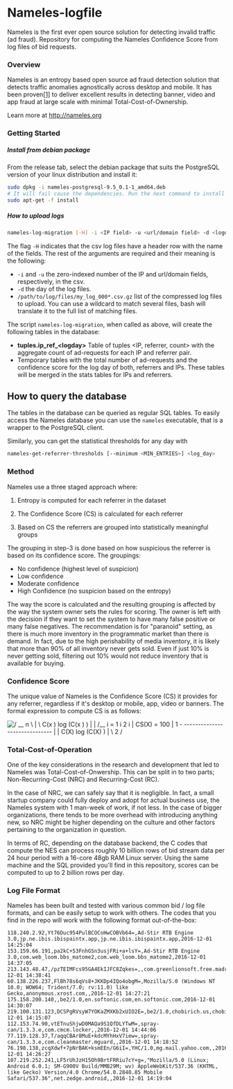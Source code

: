 # Nameles-logfile

Nameles is the first ever open source solution for detecting invalid traffic (ad fraud).
Repository for computing the Nameles Confidence Score from log files of bid requests.

### Overview

Nameles is an entropy based open source ad fraud detection solution that detects traffic anomalies agnostically across desktop and mobile. It has been proven[[1]](http://www.it.uc3m.es/rcuevas/techreports/entropy_method.pdf) to deliver excellent results in detecting banner, video and app fraud at large scale with minimal Total-Cost-of-Ownership.

Learn more at http://nameles.org

### Getting Started

##### Install from debian package

From the release tab, select the debian package that suits the PostgreSQL version of your linux distribution and install it:

```bash
sudo dpkg -i nameles-postgresql-9.5_0.1-1_amd64.deb
# It will fail cause the dependencies. Run the next command to install everything
sudo apt-get -f install
```

##### How to upload logs

```bash
nameles-log-migration [-H] -i <IP field> -u <url/domain field> -d <logday> /path/to/log/files/my_log_000*.csv.gz
```

The flag `-H` indicates that the csv log files have a header row with the name of the fields. The rest of the arguments are required and their meaning is the following:
  - `-i` and `-u` the zero-indexed number of the IP and url/domain fields, respectively, in the csv.
  - `-d` the day of the log files.
  - `/path/to/log/files/my_log_000*.csv.gz` list of the compressed log files to upload. You can use a wildcard to match several files, bash will translate it to the full list of matching files.

The script `nameles-log-migration`, when called as above, will create the following tables in the database:
  - **tuples.ip\_ref\_\<logday\>** Table of tuples \<IP, referrer, count\> with the aggregate count of ad-requests for each IP and referrer pair.
  - Temporary tables with the total number of ad-requests and the confidence score for the log day of both, referrers and IPs. These tables will be merged in the stats tables for IPs and referrers.

## How to query the database
The tables in the database can be queried as regular SQL tables. To easily access the Nameles database you can use the `nameles` executable, that is a wrapper to the PostgreSQL client.

Similarly, you can get the statistical thresholds for any day with

```bash
nameles-get-referrer-thresholds [--minimum <MIN_ENTRIES>] <log_day>
```



### Method

Nameles use a three staged approach where:

1) Entropy is computed for each referrer in the dataset

2) The Confidence Score (CS) is calculated for each referrer

3) Based on CS the referrers are grouped into statistically meaningful groups

The grouping in step-3 is done based on how suspicious the referrer is based on its confidence score. The groupings:

- No confidence (highest level of suspicion)
- Low confidence
- Moderate confidence
- High Confidence (no suspicion based on the entropy)

The way the score is calculated and the resulting grouping is affected by the way the system owner sets the rules for scoring. The owner is left with the decision if they want to set the system to have many false positive or many false negatives. The recommendation is for "paranoid" setting, as there is much more inventory in the programmatic market than there is demand. In fact, due to the high perishability of media inventory, it is likely that more than 90% of all inventory never gets sold. Even if just 10% is never getting sold, filtering out 10% would not reduce inventory that is available for buying.  


### Confidence Score

The unique value of Nameles is the Confidence Score (CS) it provides for any referrer, regardless if it's desktop or mobile, app, video or banners. The formal expression to compute CS is as follows:

![
                             /        __ n                          \                
                             |       \         C(x ) log (C(x ) )   |                
                             |       /__ i = 1    i     2    i      |                
               CS(X)  =  100 | 1  -  ------------------------------ |                
                             |             C(X) log (C(X) )         |                
                             \                     2                /                
](CS_formula.png)


### Total-Cost-of-Operation

One of the key considerations in the research and development that led to Nameles was Total-Cost-of-Onwership. This can be split in to two parts; Non-Recurring-Cost (NRC) and Recurring-Cost (RC).

In the case of NRC, we can safely say that it is negligible. In fact, a small startup company could fully deploy and adopt for actual business use, the Nameles system with 1 man-week of work, if not less. In the case of bigger organizations, there tends to be more overhead with introducing anything new, so NRC might be higher depending on the culture and other factors pertaining to the organization in question.

In terms of RC, depending on the database backend, the C codes that compute the NES can process roughly 10 billion rows of bid stream data per 24 hour period with a 16-core 48gb RAM Linux server. Using the same machine and the SQL provided you'll find in this repository, scores can be computed to up to 2 billion rows per day.


### Log File Format

Nameles has been built and tested with various common bid / log file formats, and can be easily setup to work with others. The codes that you find in the repo will work with the following format out-of-the-box:

    118.240.2.92,Yt76Duc954PulBCOCoHwCOBVb64=,Ad-Stir RTB Engine 3.0,jp.ne.ibis.ibispaintx.app,jp.ne.ibis.ibispaintx.app,2016-12-01 14:25:04
    153.159.66.191,pa2kC+53FnhGSn3usjFRi+a+lsY=,Ad-Stir RTB Engine 3.0,com.web_loom.bbs_matome2,com.web_loom.bbs_matome2,2016-12-01 14:37:05
    213.143.48.47,/pzTEIMFcs95GA4EkIJFC8Zqkes=,,com.greenlionsoft.free.madrid,madrid.free.greenlionsoft.com,2016-12-01 14:38:41
    60.138.226.237,FlBh78s6qVs8+JKKDp4IQo4obgM=,Mozilla/5.0 (Windows NT 10.0; WOW64; Trident/7.0; rv:11.0) like Gecko,anonymous.xrost.com,,2016-12-01 14:27:21
    175.158.200.140,,be2/1.0,en.softonic.com,en.softonic.com,2016-12-01 14:30:07
    219.100.131.123,DCSPgRVsyW7YOKaZMXKb2xUIO2E=,be2/1.0,chobirich.us,chobirich.us,2016-12-01 14:15:07
    112.153.74.90,vtETnuShjwD0MAQa9S1QfDLYTwM=,spray-can/1.3.3.e,com.cmcm.locker,,2016-12-01 14:44:06
    77.119.128.37,T/aqqCBAr8MuE+kdcMYhHxV7iew=,spray-can/1.3.3.e,com.cleanmaster.mguard,,2016-12-01 14:18:52
    76.198.138,zcqXdwf+7pNrBAK+ksmEEn/G6iI=,YHC/1.0,mg.mail.yahoo.com,,2016-12-01 14:26:27
    107.219.252.241,LF5rUhJzH15Oh9BrtFRRiu7cY+g=,"Mozilla/5.0 (Linux; Android 6.0.1; SM-G900V Build/MMB29M; wv) AppleWebKit/537.36 (KHTML, like Gecko) Version/4.0 Chrome/54.0.2840.85 Mobile Safari/537.36",net.zedge.android,,2016-12-01 14:19:04
